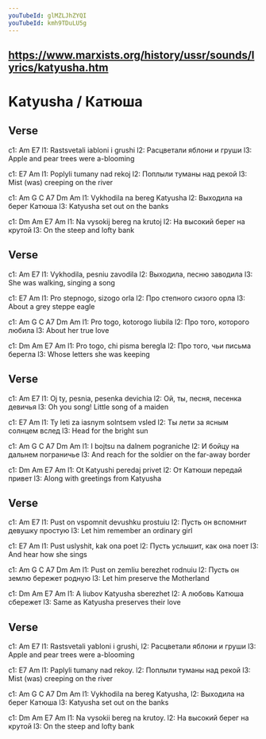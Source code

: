 ```yaml
---
youTubeId: glMZLJhZYQI
youTubeId: kmh9TDuLU5g
---
```

https://www.marxists.org/history/ussr/sounds/lyrics/katyusha.htm
---

# Katyusha / Катюша

## Verse

c1: Am                    E7
l1: Rastsvetali iabloni i grushi
l2: Расцветали яблони и груши
l3:  Apple and pear trees were a-blooming

c1: E7                   Am
l1: Poplyli tumany nad rekoj
l2: Поплыли туманы над рекой
l3:  Mist (was) creeping on the river

c1: Am G C A7 Dm         Am
l1: Vykhodila na bereg Katyusha
l2: Выходила на берег Катюша
l3:  Katyusha set out on the banks

c1: Dm   Am    E7          Am
l1: Na vysokij bereg na krutoj
l2: На высокий берег на крутой
l3:  On the steep and lofty bank



## Verse

c1: Am                    E7
l1: Vykhodila, pesniu zavodila
l2: Выходила, песню заводила
l3: She was walking, singing a song

c1: E7                     Am
l1: Pro stepnogo, sizogo orla
l2: Про степного сизого орла
l3: About a grey steppe eagle

c1: Am G C A7 Dm          Am
l1: Pro togo, kotorogo liubila
l2: Про того, которого любила
l3: About her true love

c1: Dm    Am       E7       Am
l1: Pro togo, chi pisma beregla
l2: Про того, чьи письма берегла
l3: Whose letters she was keeping



## Verse

c1: Am                       E7
l1: Oj ty, pesnia, pesenka devichia
l2: Ой, ты, песня, песенка девичья
l3: Oh you song! Little song of a maiden

c1: E7                         Am
l1: Ty leti za iasnym solntsem vsled
l2: Ты лети за ясным солнцем вслед
l3: Head for the bright sun

c1: Am G C A7 Dm             Am
l1: I bojtsu na dalnem pograniche
l2: И бойцу на дальнем пограничье
l3: And reach for the soldier on the far-away border

c1: Dm    Am   E7       Am
l1: Ot Katyushi peredaj privet
l2: От Катюши передай привет
l3: Along with greetings from Katyusha



## Verse

c1: Am                    E7
l1: Pust on vspomnit devushku prostuiu
l2: Пусть он вспомнит девушку простую
l3: Let him remember an ordinary girl

c1: E7                    Am
l1: Pust uslyshit, kak ona poet
l2: Пусть услышит, как она поет
l3: And hear how she sings

c1: Am G C A7 Dm       Am
l1: Pust on zemliu berezhet rodnuiu
l2: Пусть он землю бережет родную
l3: Let him preserve the Motherland

c1: Dm    Am   E7       Am
l1: A liubov Katyusha sberezhet
l2: А любовь Катюша сбережет
l3: Same as Katyusha preserves their love



## Verse

c1: Am                    E7
l1: Rastsvetali yabloni i grushi,
l2: Расцветали яблони и груши
l3: Apple and pear trees were a-blooming

c1: E7                    Am
l1: Paplyli tumany nad rekoy.
l2: Поплыли туманы над рекой
l3: Mist (was) creeping on the river

c1: Am G C A7 Dm       Am
l1: Vykhodila na bereg Katyusha,
l2: Выходила на берег Катюша
l3: Katyusha set out on the banks

c1: Dm    Am   E7       Am
l1: Na vysokii bereg na krutoy.
l2: На высокий берег на крутой
l3: On the steep and lofty bank
